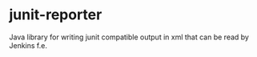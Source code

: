 junit-reporter
==============

Java library for writing junit compatible output in xml that can be read by Jenkins f.e.
